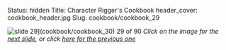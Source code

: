 Status: hidden
Title: Character Rigger's Cookbook
header_cover: cookbook_header.jpg
Slug: cookbook/cookbook_29

![slide 29](https://dl.dropboxusercontent.com/u/2977490/presentations/cookbook/img29.jpg)](cookbook/cookbook_30)
29 of 90
_Click on the image for the [next slide](cookbook/cookbook_30), or click [here for the previous one](cookbook/cookbook_28)_
